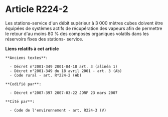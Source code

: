 # Article R224-2

Les stations-service d'un débit supérieur à 3 000 mètres cubes doivent être équipées de systèmes actifs de récupération des
vapeurs afin de permettre le retour d'au moins 80 % des composés organiques volatils dans les réservoirs fixes des stations-
service.

**Liens relatifs à cet article**

	**Anciens textes**:

	  - Décret n°2001-349 2001-04-18 art. 3 (alinéa 1)
	  - Décret n°2001-349 du 18 avril 2001 - art. 3 (Ab)
	  - Code rural - art. R*224-2 (Ab)

	**Codifié par**:

	  - Décret n°2007-397 2007-03-22 JORF 23 mars 2007

	**Cité par**:

	  - Code de l'environnement - art. R224-3 (V)
